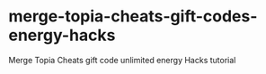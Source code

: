 # merge-topia-cheats-gift-codes-energy-hacks
Merge Topia Cheats gift code unlimited energy Hacks tutorial
